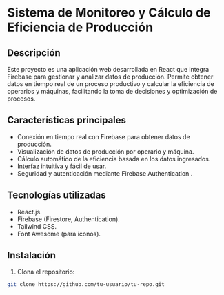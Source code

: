 # Sistema de Monitoreo y Cálculo de Eficiencia de Producción

## Descripción
Este proyecto es una aplicación web desarrollada en React que integra Firebase para gestionar y analizar datos de producción. Permite obtener datos en tiempo real de un proceso productivo y calcular la eficiencia de operarios y máquinas, facilitando la toma de decisiones y optimización de procesos.

## Características principales
- Conexión en tiempo real con Firebase para obtener datos de producción.
- Visualización de datos de producción por operario y máquina.
- Cálculo automático de la eficiencia basada en los datos ingresados.
- Interfaz intuitiva y fácil de usar.
- Seguridad y autenticación mediante Firebase Authentication .

## Tecnologías utilizadas
- React.js.
- Firebase (Firestore, Authentication).
- Tailwind CSS.
- Font Awesome (para iconos).

## Instalación

1. Clona el repositorio:
```bash
git clone https://github.com/tu-usuario/tu-repo.git
